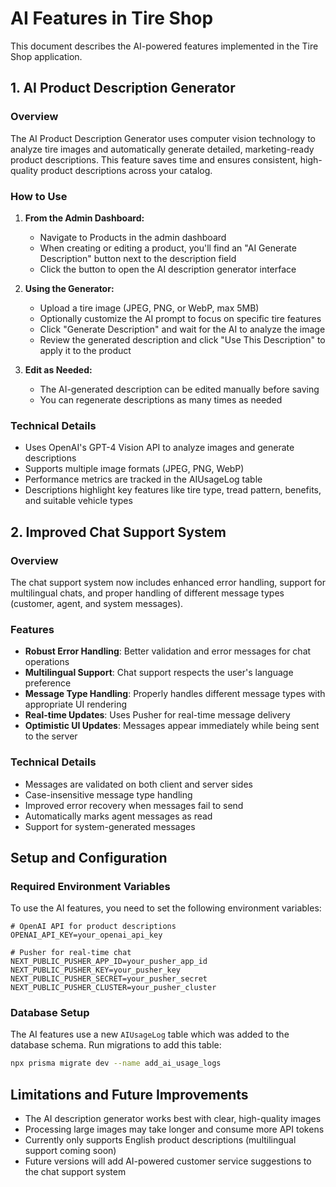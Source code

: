 # AI Features in Tire Shop

This document describes the AI-powered features implemented in the Tire Shop application.

## 1. AI Product Description Generator

### Overview

The AI Product Description Generator uses computer vision technology to analyze tire images and automatically generate detailed, marketing-ready product descriptions. This feature saves time and ensures consistent, high-quality product descriptions across your catalog.

### How to Use

1. **From the Admin Dashboard:**
   - Navigate to Products in the admin dashboard
   - When creating or editing a product, you'll find an "AI Generate Description" button next to the description field
   - Click the button to open the AI description generator interface

2. **Using the Generator:**
   - Upload a tire image (JPEG, PNG, or WebP, max 5MB)
   - Optionally customize the AI prompt to focus on specific tire features
   - Click "Generate Description" and wait for the AI to analyze the image
   - Review the generated description and click "Use This Description" to apply it to the product

3. **Edit as Needed:**
   - The AI-generated description can be edited manually before saving
   - You can regenerate descriptions as many times as needed

### Technical Details

- Uses OpenAI's GPT-4 Vision API to analyze images and generate descriptions
- Supports multiple image formats (JPEG, PNG, WebP)
- Performance metrics are tracked in the AIUsageLog table
- Descriptions highlight key features like tire type, tread pattern, benefits, and suitable vehicle types

## 2. Improved Chat Support System

### Overview

The chat support system now includes enhanced error handling, support for multilingual chats, and proper handling of different message types (customer, agent, and system messages).

### Features

- **Robust Error Handling**: Better validation and error messages for chat operations
- **Multilingual Support**: Chat support respects the user's language preference
- **Message Type Handling**: Properly handles different message types with appropriate UI rendering
- **Real-time Updates**: Uses Pusher for real-time message delivery
- **Optimistic UI Updates**: Messages appear immediately while being sent to the server

### Technical Details

- Messages are validated on both client and server sides
- Case-insensitive message type handling
- Improved error recovery when messages fail to send
- Automatically marks agent messages as read
- Support for system-generated messages

## Setup and Configuration

### Required Environment Variables

To use the AI features, you need to set the following environment variables:

```
# OpenAI API for product descriptions
OPENAI_API_KEY=your_openai_api_key

# Pusher for real-time chat
NEXT_PUBLIC_PUSHER_APP_ID=your_pusher_app_id
NEXT_PUBLIC_PUSHER_KEY=your_pusher_key
NEXT_PUBLIC_PUSHER_SECRET=your_pusher_secret
NEXT_PUBLIC_PUSHER_CLUSTER=your_pusher_cluster
```

### Database Setup

The AI features use a new `AIUsageLog` table which was added to the database schema. Run migrations to add this table:

```bash
npx prisma migrate dev --name add_ai_usage_logs
```

## Limitations and Future Improvements

- The AI description generator works best with clear, high-quality images
- Processing large images may take longer and consume more API tokens
- Currently only supports English product descriptions (multilingual support coming soon)
- Future versions will add AI-powered customer service suggestions to the chat support system 